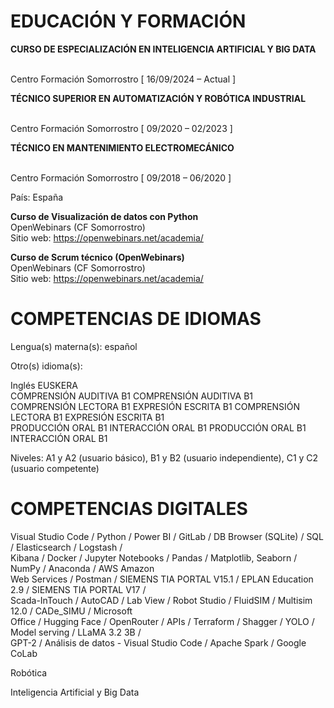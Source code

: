 # EDUCACIÓN Y FORMACIÓN

**CURSO DE ESPECIALIZACIÓN EN INTELIGENCIA ARTIFICIAL Y BIG DATA**  
<br>

Centro Formación Somorrostro [ 16/09/2024 – Actual ]

**TÉCNICO SUPERIOR EN AUTOMATIZACIÓN Y ROBÓTICA INDUSTRIAL**  
<br>

Centro Formación Somorrostro [ 09/2020 – 02/2023 ]

**TÉCNICO EN MANTENIMIENTO ELECTROMECÁNICO**  
<br>

Centro Formación Somorrostro [ 09/2018 – 06/2020 ]

País: España

**Curso de Visualización de datos con Python**  
OpenWebinars (CF Somorrostro)  
Sitio web: https://openwebinars.net/academia/

**Curso de Scrum técnico (OpenWebinars)**  
OpenWebinars (CF Somorrostro)  
Sitio web: https://openwebinars.net/academia/


# COMPETENCIAS DE IDIOMAS

Lengua(s) materna(s): español

Otro(s) idioma(s):

Inglés                                                              EUSKERA  
COMPRENSIÓN AUDITIVA B1                                             COMPRENSIÓN AUDITIVA B1  
COMPRENSIÓN LECTORA B1  EXPRESIÓN ESCRITA B1                        COMPRENSIÓN LECTORA B1  EXPRESIÓN ESCRITA B1  
PRODUCCIÓN ORAL B1  INTERACCIÓN ORAL B1                             PRODUCCIÓN ORAL B1  INTERACCIÓN ORAL B1

Niveles: A1 y A2 (usuario básico), B1 y B2 (usuario independiente), C1 y C2 (usuario competente)


# COMPETENCIAS DIGITALES

Visual Studio Code / Python / Power BI / GitLab / DB Browser (SQLite) / SQL / Elasticsearch / Logstash /  
Kibana / Docker / Jupyter Notebooks / Pandas / Matplotlib, Seaborn / NumPy / Anaconda / AWS Amazon  
Web Services / Postman / SIEMENS TIA PORTAL V15.1 / EPLAN Education 2.9 / SIEMENS TIA PORTAL V17 /  
Scada-InTouch / AutoCAD / Lab View / Robot Studio / FluidSIM / Multisim 12.0 / CADe_SIMU / Microsoft  
Office / Hugging Face / OpenRouter / APIs / Terraform / Shagger / YOLO / Model serving / LLaMA 3.2 3B /  
GPT-2 / Análisis de datos - Visual Studio Code / Apache Spark / Google CoLab

Robótica

Inteligencia Artificial y Big Data

